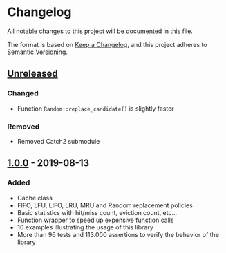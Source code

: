 # Changelog
All notable changes to this project will be documented in this file.

The format is based on [Keep a Changelog](https://keepachangelog.com/en/1.0.0/),
and this project adheres to [Semantic Versioning](https://semver.org/spec/v2.0.0.html).

## [Unreleased]
### Changed
- Function `Random::replace_candidate()` is slightly faster

### Removed
- Removed Catch2 submodule

## [1.0.0] - 2019-08-13
### Added
- Cache class
- FIFO, LFU, LIFO, LRU, MRU and Random replacement policies
- Basic statistics with hit/miss count, eviction count, etc...
- Function wrapper to speed up expensive function calls
- 10 examples illustrating the usage of this library
- More than 96 tests and 113.000 assertions to verify the behavior of the library

[Unreleased]: https://github.com/marcizhu/Cache/compare/v1.0.0...HEAD
[1.0.0]: https://github.com/marcizhu/Cache/releases/tag/v1.0.0

